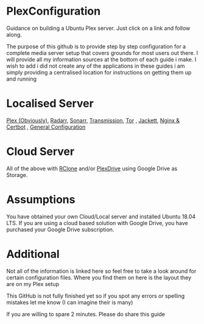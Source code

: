 # PlexConfiguration
Guidance on building a Ubuntu Plex server. Just click on a link and follow along. 

The purpose of this github is to provide step by step configuration for a complete media server setup that covers grounds for most users out there. I will provide all my information sources at the bottom of each guide i make. I wish to add i did not create any of the applications in these guides i am simply providing a centralised location for instructions on getting them up and running

# Localised Server 
[Plex (Obviously)](/Plex.md), 
[Radarr](/Radarr.md), 
[Sonarr](Sonarr.md), 
[Transmission](/Transmission.md), 
[Tor](/Tor.md) , 
[Jackett](/Jackett.md), 
[Nginx & Certbot](/NginxAndCertbot.md) ,
[General Configuration](/general.md)

# Cloud Server
All of the above with [RClone](/Rclone.md) and/or [PlexDrive](/PlexDrive.md) using Google Drive as Storage. 

# Assumptions
You have obtained your own Cloud/Local server and installed Ubuntu 18.04 LTS. If you are using a cloud based solution with Google Drive, you have purchased your Google Drive subscription.

# Additional
Not all of the information is linked here so feel free to take a look around for certain configuration files. Where you find them on here is the layout they are on my Plex setup

This GitHub is not fully finished yet so if you spot any errors or spelling mistakes let me know (I can imagine their is many)

If you are willing to spare 2 minutes. Please do share this guide
